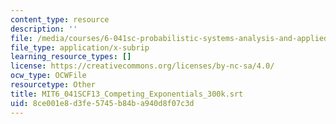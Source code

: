 ```yaml
---
content_type: resource
description: ''
file: /media/courses/6-041sc-probabilistic-systems-analysis-and-applied-probability-fall-2013/8ce001e8d3fe5745b84ba940d8f07c3d_MIT6_041SCF13_Competing_Exponentials_300k.vtt
file_type: application/x-subrip
learning_resource_types: []
license: https://creativecommons.org/licenses/by-nc-sa/4.0/
ocw_type: OCWFile
resourcetype: Other
title: MIT6_041SCF13_Competing_Exponentials_300k.srt
uid: 8ce001e8-d3fe-5745-b84b-a940d8f07c3d
---
```

